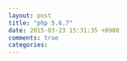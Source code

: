 ```yaml
---
layout: post
title: "php 5.6.7"
date: 2015-03-23 15:31:35 +0900
comments: true
categories: 
---
```

